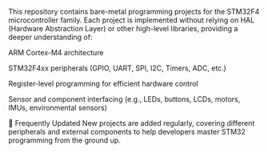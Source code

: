 This repository contains bare-metal programming projects for the STM32F4 microcontroller family. Each project is implemented without relying on HAL (Hardware Abstraction Layer) or other high-level libraries, providing a deeper understanding of:

ARM Cortex-M4 architecture

STM32F4xx peripherals (GPIO, UART, SPI, I2C, Timers, ADC, etc.)

Register-level programming for efficient hardware control

Sensor and component interfacing (e.g., LEDs, buttons, LCDs, motors, IMUs, environmental sensors)

🔄 Frequently Updated
New projects are added regularly, covering different peripherals and external components to help developers master STM32 programming from the ground up.
